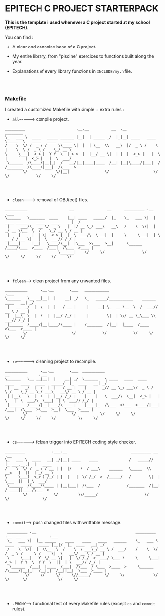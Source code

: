 # EPITECH C PROJECT STARTERPACK

**This is the template i used whenever a C project started at my school (EPITECH).**

You can find :

  *  A clear and conscise base of a C project.
  
  *  My entire library, from "piscine" exercices to functions built along the year.
   
  *  Explanations of every library functions in ```INCLUDE/my.h``` file.
    
  <br>
  <br>


### Makefile

I created a customized Makefile with simple + extra rules :
  * ```all```-----> compile project.
```
_________                       .__.__          __  .__                  ________                       
\_   ___ \  ____   _____ ______ |__|  | _____ _/  |_|__| ____   ____     \_____  \   ____   ____   ____ 
/    \  \/ /  _ \ /     \\____ \|  |  | \__  \\   __\  |/  _ \ /    \     |    \  \ /  _ \ /    \_/ __ \
\     \___|  <_> |  Y Y  \  |_> >  |  |__/ __ \|  | |  |  <_> |   |  \    |     `  |  <_> |   |  \  ___/
 \______  /\____/|__|_|  /   __/|__|____|____  /__| |__|\____/|___|  /   /_______  /\____/|___|  /\___  >
        \/             \/|__|                \/                    \/            \/            \/     \/
```
<br>
<br>

  * ```clean```---> removal of OBJ(ect) files.
```
__________                   __               __      _________ .__                                  .___
\______   \_______  ____    |__| ____   _____/  |_    \_   ___ \|  |   ____ _____    ____   ____   __| _/
 |     ___/\_  __ \/  _ \   |  |/ __ \_/ ___\   __\   /    \  \/|  | _/ __ \\__  \  /    \_/ __ \ / __ |
 |    |     |  | \|  <_> |  |  \  ___/\  \___|  |     \     \___|  |_\  ___/ / __ \|   |  \  ___// /_/ |
 |____|     |__|   \____/\__|  |\___  >\___  >__|      \______  /____/\___  >____  /___|  /\___  >____ |
                        \______|    \/     \/                 \/          \/     \/     \/     \/     \/
```
<br>
<br>

  * ```fclean```--> clean project from any unwanted files.
```
__________      .__.__       .___   ___________                               .___
\______   \__ __|__|  |    __| _/   \_   _____/___________    ______ ____   __| _/
 |   __  _/  |  \  |  |   / __ |     |    __|_\_  __ \__  \  /  ___// __ \ / __ |
 |  |__\  \  |  /  |  |__/ /_/ |     |        \|  | \// __ \_\___ \\  ___// /_/ |
 |______  /____/|__|____/\____ |    /_______  /|__|  |____  /____  >\___  >____ |
        \/                    \/            \/            \/     \/     \/     \/
```
<br>
<br>

  * ```re```------> cleaning project to recompile.
```
__________      .__.__       .___  __________                                                 __             .___
\______   \__ __|__|  |    __| _/  \______   \ ____   ____  ____   ____   ____   ____   _____/  |_  ____   __| _/
 |  __   _/  |  \  |  |   / __ |    |       _// __ \_/ ___\/  _ \ /    \ /    \_/ __ \_/ ___\   __\/ __ \ / __ | 
 | |__\   \  |  /  |  |__/ /_/ |    |    |   \  ___/\  \__|  <_> |   |  \   |  \  ___/\  \___|  | \  ___// /_/ | 
 |______  /____/|__|____/\____ |    |____|_  /\___  >\___  >____/|___|  /___|  /\___  >\___  >__|  \___  >____ | 
        \/                    \/           \/     \/     \/           \/     \/     \/     \/          \/     \/ 
```
<br>
<br>


  * ```cs```------> fclean trigger into EPITECH coding style checker.
```
_________            .___.__                             _________ __          .__          
\_   ___ \  ____   __| _/|__| ____    ____              /   _____//  |_ ___.__.|  |   ____  
/    \  \/ /  _ \ / __ | |  |/    \  / ___\    ______   \_____  \\   __<   |  ||  | _/ __ \ 
\     \___(  <_> ) /_/ | |  |   |  \/ /_/  >  /_____/   /        \|  |  \___  ||  |_\  ___/ 
 \______  /\____/\____ | |__|___|  /\___  /            /_______  /|__|  / ____||____/\___  >
        \/            \/         \//_____/                     \/       \/               \/ 
```
<br>
<br>

  * ```commit```--> push changed files with writtable message.
```
 _________ .__                                             _________                        .__  __             .___
 \_   ___ \|  |__ _____    ____    ____   ____   ______    \_   ___ \  ____   _____   _____ |__|/  |_  ____   __| _/
 /    \  \/|  |  \\__  \  /    \  / ___\_/ __ \ /  ___/    /    \  \/ /  _ \ /     \ /     \|  \   __\/ __ \ / __ |
 \     \___|   Y  \/ __ \|   |  \/ /_/  >  ___/ \___ \     \     \___|  <_> |  Y Y  \  Y Y  \  ||  | \  ___// /_/ |
  \______  /___|  |____  /___|  /\___  / \___  >____  >     \______  /\____/|__|_|  /__|_|  /__||__|  \___  >____ |
         \/     \/     \/     \//_____/      \/     \/             \/             \/      \/              \/     \/
```
<br>
<br>

  * ```.PHONY```--> functional test of every Makefile rules (except ```cs``` and ```commit``` rules).